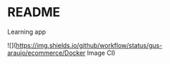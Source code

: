 # README
Learning app

![](https://img.shields.io/github/workflow/status/gus-araujo/ecommerce/Docker Image CI)
